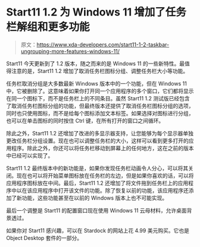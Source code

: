 # Start11 1.2 为 Windows 11 增加了任务栏解组和更多功能

> 原文：<https://www.xda-developers.com/start11-1-2-taskbar-ungrouping-more-features-windows-11/>

Start11 今天更新到了 1.2 版本，随之而来的是 Windows 11 的一些新特性。最值得注意的是，Start11 1.2 增加了取消任务栏图标分组、调整任务栏大小等功能。

任务栏取消分组是大多数最新 Windows 版本中的一个功能，但在 Windows 11 中，它被删除了。这意味着如果你打开同一个应用程序的多个窗口，它们都将显示在同一个图标下，而不是任务栏上的不同条目。虽然 Start11 1.2 测试版已经包含了取消任务栏图标分组的功能，但最终版本还提供了取消任务栏图标分组的选项，同时也只使用图标，而不是给每个图标添加文本标签。如果选择对图标进行分组，也可以在单击图标的同时按住 Ctrl 键，在所有打开的窗口之间循环。

除此之外，Start11 1.2 还增加了改进的多显示器支持，让您能够为每个显示器单独更改任务栏分组设置。现在也可以调整任务栏的大小，这样可以看到更多打开的应用程序。除此之外，你还可以将任务栏移动到屏幕上的任何地方，这在之前的版本中已经可以实现了。

Start11 1.2 最终版本中的新功能是，如果你发现任务栏动画令人分心，可以将其关闭。现在也可以将开始菜单图标放在任务栏的左边，但是如果你喜欢的话，可以将应用程序图标放在中间。最后，Start11 1.2 还增加了将文件拖到任务栏上的应用程序中以在该应用程序中打开该文件的功能。除了恢复以前的功能，该应用程序还添加了新功能，这些功能甚至在以前的 Windows 版本上也不可能实现。

最后一个调整是 Start11 的配置窗口现在使用 Windows 11 云母材料，允许桌面背景透过。

如果你对 Start11 感兴趣，可以在 Stardock 的网站上花 4.99 美元购买。它也是 Object Desktop 套件的一部分。